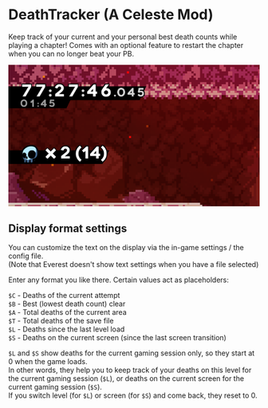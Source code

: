 # DeathTracker (A Celeste Mod)

Keep track of your current and your personal best death counts while playing a chapter!
Comes with an optional feature to restart the chapter when you can no longer beat your PB.

![](DeathTrackerDisplay.png)

## Display format settings

You can customize the text on the display via the in-game settings / the config file.<br/>
(Note that Everest doesn't show text settings when you have a file selected)

Enter any format you like there. Certain values act as placeholders:

`$C` - Deaths of the current attempt<br/>
`$B` - Best (lowest death count) clear<br/>
`$A` - Total deaths of the current area<br/>
`$T` - Total deaths of the save file<br/>
`$L` - Deaths since the last level load<br/>
`$S` - Deaths on the current screen (since the last screen transition)<br/>

`$L` and `$S` show deaths for the current gaming session only, so they start at 0 when the game loads.<br/>
In other words, they help you to keep track of your deaths on this level for the current gaming session (`$L`), or deaths on the current screen for the current gaming session (`$S`).<br/>
If you switch level (for `$L`) or screen (for `$S`) and come back, they reset to 0.

